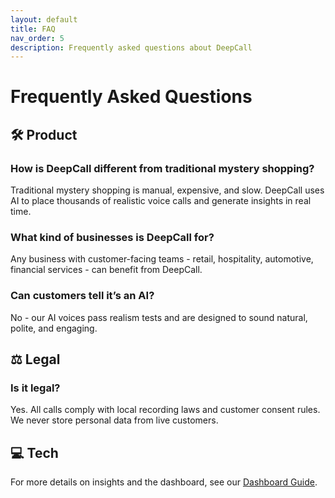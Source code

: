 ```yaml
---
layout: default
title: FAQ
nav_order: 5
description: Frequently asked questions about DeepCall
---
```


# Frequently Asked Questions

## 🛠️ Product

### How is DeepCall different from traditional mystery shopping?
Traditional mystery shopping is manual, expensive, and slow. DeepCall uses AI to place thousands of realistic voice calls and generate insights in real time.

### What kind of businesses is DeepCall for?
Any business with customer-facing teams - retail, hospitality, automotive, financial services - can benefit from DeepCall.

### Can customers tell it’s an AI?
No - our AI voices pass realism tests and are designed to sound natural, polite, and engaging.

## ⚖️ Legal

### Is it legal?
Yes. All calls comply with local recording laws and customer consent rules. We never store personal data from live customers.

## 💻 Tech

For more details on insights and the dashboard, see our [Dashboard Guide](/docs/dashboard-guide.md).